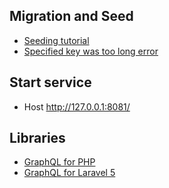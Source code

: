 ## Migration and Seed
- [Seeding tutorial](https://laravel.com/docs/5.7/seeding#introduction)
- [Specified key was too long error](https://laravel-news.com/laravel-5-4-key-too-long-error)

## Start service
- Host http://127.0.0.1:8081/

## Libraries
- [GraphQL for PHP](https://github.com/webonyx/graphql-php)
- [GraphQL for Laravel 5](https://github.com/Folkloreatelier/laravel-graphql)
